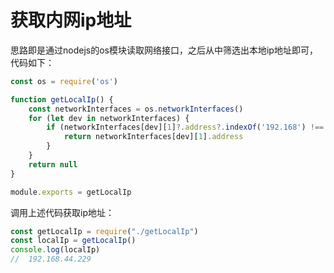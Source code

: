# 获取内网ip地址

思路即是通过nodejs的os模块读取网络接口，之后从中筛选出本地ip地址即可，代码如下：

```javascript
const os = require('os')

function getLocalIp() {
    const networkInterfaces = os.networkInterfaces()
    for (let dev in networkInterfaces) {
        if (networkInterfaces[dev][1]?.address?.indexOf('192.168') !== -1) {
            return networkInterfaces[dev][1].address
        }
    }
    return null
}

module.exports = getLocalIp
```

调用上述代码获取ip地址：

```javascript
const getLocalIp = require("./getLocalIp")
const localIp = getLocalIp()
console.log(localIp)
//  192.168.44.229
```
